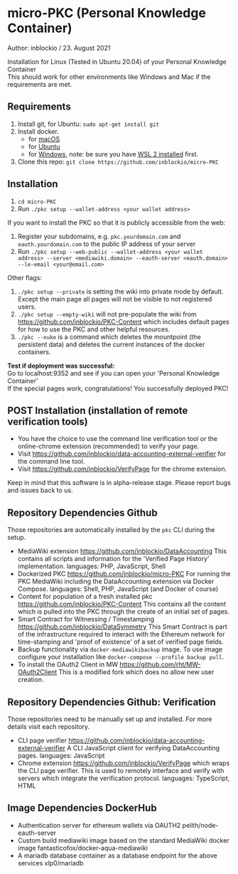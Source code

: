 # micro-PKC (Personal Knowledge Container)
Author: inblockio / 23. August 2021

Installation for Linux (Tested in Ubuntu 20.04) of your Personal Knowledge Container\
This should work for other environments like Windows and Mac if the requirements are met.

## Requirements

1. Install git, for Ubuntu: `sudo apt-get install git`
2. Install docker.
    * for [macOS](https://docs.docker.com/desktop/mac/install/)
    * for [Ubuntu](https://docs.docker.com/engine/install/ubuntu/)
    * for [Windows](https://docs.docker.com/desktop/windows/install/), note: be sure you have [WSL 2 installed](https://docs.microsoft.com/en-us/windows/wsl/install) first.
3. Clone this repo: `git clone https://github.com/inblockio/micro-PKC`

## Installation

1. `cd micro-PKC`
2. Run `./pkc setup --wallet-address <your wallet address>`

If you want to install the PKC so that it is publicly accessible from the web:
1. Register your subdomains, e.g. `pkc.yourdomain.com` and `eauth.yourdomain.com` to the public IP address of your server
2. Run `./pkc setup --web-public --wallet-address <your wallet address> --server <mediawiki.domain> --eauth-server <eauth.domain> --le-email <your@email.com>`

Other flags:
1. `./pkc setup --private` is setting the wiki into private mode by default. Except the main page all pages will not be visible to not registered users.
2. `./pkc setup --empty-wiki` will not pre-populate the wiki from https://github.com/inblockio/PKC-Content which includes default pages for how to use the PKC and other helpful resources.
3. `./pkc --nuke` is a command which deletes the mountpoint (the persistent data) and deletes the current instances of the docker containers.

**Test if deployment was successful:**\
Go to localhost:9352 and see if you can open your 'Personal Knowledge Container'\
If the special pages work, congratulations! You successfully deployed PKC!

## POST Installation (installation of remote verification tools)

* You have the choice to use the command line verification tool or the online-chrome extension (recommended) to verify your page.
* Visit https://github.com/inblockio/data-accounting-external-verifier for the command line tool.
* Visit https://github.com/inblockio/VerifyPage for the chrome extension.

Keep in mind that this software is in alpha-release stage. Please report bugs and issues back to us.

## Repository Dependencies Github

Those repositories are automatically installed by the `pkc` CLI during the setup. 
- MediaWiki extension https://github.com/inblockio/DataAccounting
  This contains all scripts and information for the 'Verified Page History' implementation.
  languages: PHP, JavaScript, Shell
- Dockerized PKC https://github.com/inblockio/micro-PKC
  For running the PKC MediaWiki including the DataAccounting extension via Docker Compose.
  languages: Shell, PHP, JavaScript (and Docker of course)
- Content for population of a fresh installed pkc https://github.com/inblockio/PKC-Content
  This contains all the content which is pulled into the PKC through the create of an initial set of pages.
- Smart Contract for Witnessing / Timestamping https://github.com/inblockio/DataSymmetry
  This Smart Contract is part of the infrastructure required to interact with the Ethereum network for time-stamping 
  and 'proof of existence' of a set of verified page fields.
- Backup functionality via `docker-mediawikibackup` image. To use image configure
  your installation like `docker-compose --profile backup pull`.
- To install the OAuth2 Client in MW https://github.com/rht/MW-OAuth2Client
  This is a modified fork which does no allow new user creation.

##  Repository Dependencies Github: Verification

Those repositories need to be manually set up and installed. For more details visit each repository.
- CLI page verifier https://github.com/inblockio/data-accounting-external-verifier
  A CLI JavaScript client for verifying DataAccounting pages.
  languages: JavaScript
- Chrome extension https://github.com/inblockio/VerifyPage which wraps the CLI page verifier.
  This is used to remotely interface and verify with servers which integrate the verification protocol.
  languages: TypeScript, HTML

## Image Dependencies DockerHub

- Authentication server for ethereum wallets via OAUTH2 pelith/node-eauth-server
- Custom build mediawiki image based on the standard MediaWiki docker image fantasticofox/docker-aqua-mediawiki 
- A mariadb database container as a database endpoint for the above services xlp0/mariadb
